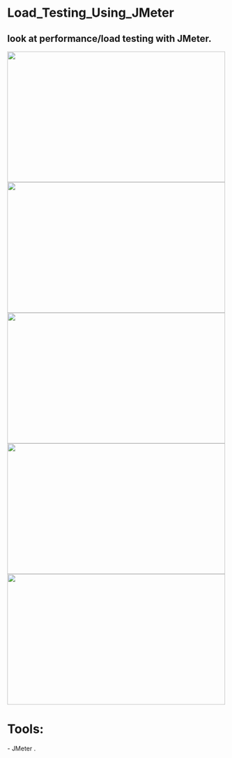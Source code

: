# Load_Testing_Using_JMeter

<h2>
   look at performance/load testing with JMeter.
</h2>

<img src = "https://github.com/user-attachments/assets/d8840b61-b225-400b-b5c3-1ec83c838e4d" width="500" height="300">

<img src = "https://github.com/user-attachments/assets/4d4bcb90-8af7-4d0e-8191-4ba970e4b48a" width="500" height="300">

<img src = "https://github.com/user-attachments/assets/558f4d38-6d4a-4486-bcf8-25042d8f9e65" width="500" height="300">

<img src = "https://github.com/user-attachments/assets/bd87f586-faa9-446d-86a5-51cb819b0eb2" width="500" height="300">

<img src = "https://github.com/user-attachments/assets/1804a9fa-4a32-4e19-a952-046328195bb3" width="500" height="300">


<h1> Tools: </h1>
<p>
  - JMeter .
</p>

